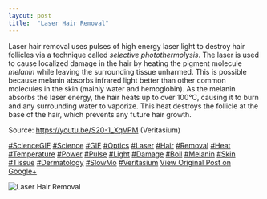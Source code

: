 ```yaml
---
layout: post
title:  "Laser Hair Removal"
---
```


Laser hair removal uses pulses of high energy laser light to destroy hair follicles via a technique called _selective photothermolysis_. The laser is used to cause localized damage in the hair by heating the pigment molecule _melanin_ while leaving the surrounding tissue unharmed. This is possible because melanin absorbs infrared light better than other common molecules in the skin (mainly water and hemoglobin). As the melanin absorbs the laser energy, the hair heats up to over 100°C, causing it to burn and any surrounding water to vaporize. This heat destroys the follicle at the base of the hair, which prevents any future hair growth.  
  
Source: <https://youtu.be/S20-1_XqVPM> (Veritasium)  
  
[#ScienceGIF](https://plus.google.com/s/%23ScienceGIF/posts) [#Science](https://plus.google.com/s/%23Science/posts) [#GIF](https://plus.google.com/s/%23GIF/posts) [#Optics](https://plus.google.com/s/%23Optics/posts) [#Laser](https://plus.google.com/s/%23Laser/posts) [#Hair](https://plus.google.com/s/%23Hair/posts) [#Removal](https://plus.google.com/s/%23Removal/posts) [#Heat](https://plus.google.com/s/%23Heat/posts) [#Temperature](https://plus.google.com/s/%23Temperature/posts) [#Power](https://plus.google.com/s/%23Power/posts) [#Pulse](https://plus.google.com/s/%23Pulse/posts) [#Light](https://plus.google.com/s/%23Light/posts) [#Damage](https://plus.google.com/s/%23Damage/posts) [#Boil](https://plus.google.com/s/%23Boil/posts) [#Melanin](https://plus.google.com/s/%23Melanin/posts) [#Skin](https://plus.google.com/s/%23Skin/posts) [#Tissue](https://plus.google.com/s/%23Tissue/posts) [#Dermatology](https://plus.google.com/s/%23Dermatology/posts) [#SlowMo](https://plus.google.com/s/%23SlowMo/posts) [#Veritasium](https://plus.google.com/s/%23Veritasium/posts)
[View Original Post on Google+](https://plus.google.com/+ColinSullender/posts/QoJSXeWDFWg)

![Laser Hair Removal](/assets/img/2016-04-01-Laser-Hair-Removal.gif)
